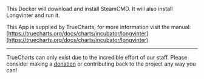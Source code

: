 This Docker will download and install SteamCMD. It will also install Longvinter and run it.


This App is supplied by TrueCharts, for more information visit the manual: [https://truecharts.org/docs/charts/incubator/longvinter](https://truecharts.org/docs/charts/incubator/longvinter)

---

TrueCharts can only exist due to the incredible effort of our staff.
Please consider making a [donation](https://truecharts.org/docs/about/sponsor) or contributing back to the project any way you can!
